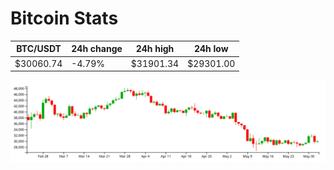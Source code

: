 # Bitcoin Stats

BTC/USDT|24h change|24h high|24h low|
|---|---|---|---|
|$30060.74|-4.79%|$31901.34|$29301.00|

<img src="./chart.svg">
